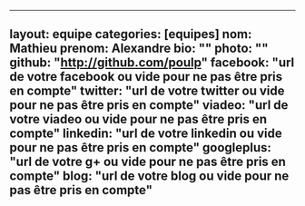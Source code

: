  ---
layout: equipe
categories: [equipes]
nom: Mathieu
prenom: Alexandre
bio: ""
photo: ""
github: "http://github.com/poulp"
facebook: "url de votre facebook ou vide pour ne pas être pris en compte"
twitter: "url de votre twitter ou vide pour ne pas être pris en compte"
viadeo: "url de votre viadeo ou vide pour ne pas être pris en compte"
linkedin: "url de votre linkedin ou vide pour ne pas être pris en compte"
googleplus: "url de votre g+ ou vide pour ne pas être pris en compte"
blog: "url de votre blog ou vide pour ne pas être pris en compte"
---
